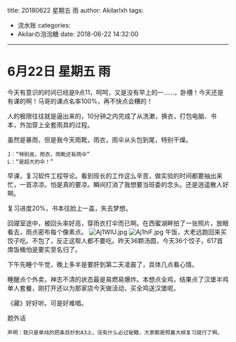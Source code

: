 title: 20180622 星期五 雨
author: Akilarlxh
tags:
  - 流水账
categories:
  - Akilarの泡泡糖
date: 2018-06-22 14:32:00
---
  # 6月22日 星期五 雨
  
今天有意识的时间已经是9点11，呵呵，又是没有早上的一……，卧槽！今天还是有课的啊！马哥的课点名率100%，再不快点会糟的！

人的极限往往就是逼出来的，10分钟之内完成了从洗漱，换衣，打包电脑、书本，外加穿上全套雨具的过程。

虽然是暴雨，但是我今天雨靴，雨衣，雨伞从头包到尾，特别干燥。
```
J：“特别皮。雨衣，雨靴还有雨伞”
L：“是超大的伞！”
```
早课，复习软件工程导论。看到班长的工作这么辛苦，做实验的时间都要抽出来忙，一首凉凉。怕是真的要凉。瞬间打消了我想要当班委的念头。还是逍遥散人好啊。

复习进度20%，书本往脸上一盖，失去梦想。

回寝室途中，被回头率好高，穿雨衣打伞而已啊。在西蜜湖畔拍了一张照片，放眼看去，雨点密布每个像素点。
![Aj1WIU.jpg](https://s2.ax1x.com/2019/04/15/Aj1WIU.jpg)
![Aj1hiF.jpg](https://s2.ax1x.com/2019/04/15/Aj1hiF.jpg)
午饭，大老远跑回来买饺子吃。不包了，反正这帮人都不要吃。昨天36颗汤圆，今天36个饺子，617首席饭桶怕是要实至名归了。

下午先睡个午觉，晚上多半是要肝到第二天凌晨了，具体几点看心情。

睡醒点个外卖，神志不清的状态最是易燃易爆炸。本想点全鸡，结果点了汉堡半鸡单人套餐，刚打开还以为那家店今天做活动，买全鸡送汉堡呢。

《藏》好好听。可是好难唱。

题外话

```
声明：我只是单纯的把条目抄到A3上，没有什么必过秘籍，大家都是照着大纲复习就行了啊。
```